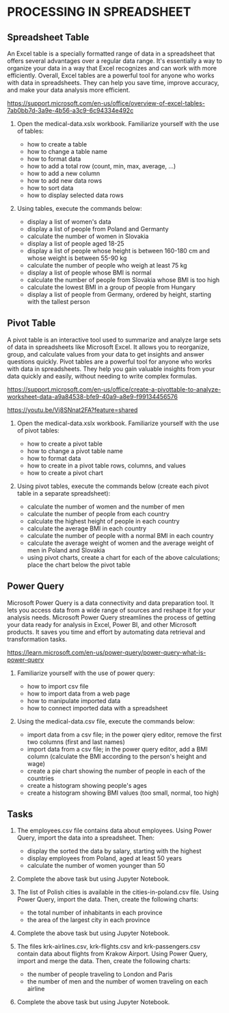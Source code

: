 # PROCESSING IN SPREADSHEET



## Spreadsheet Table

An Excel table is a specially formatted range of data in a spreadsheet that offers several advantages over a regular data range. It's essentially a way to organize your data in a way that Excel recognizes and can work with more efficiently. Overall, Excel tables are a powerful tool for anyone who works with data in spreadsheets. They can help you save time, improve accuracy, and make your data analysis more efficient.

<https://support.microsoft.com/en-us/office/overview-of-excel-tables-7ab0bb7d-3a9e-4b56-a3c9-6c94334e492c>

1. Open the medical-data.xslx workbook. Familiarize yourself with the use of tables:
    * how to create a table
    * how to change a table name
    * how to format data
    * how to add a total row (count, min, max, average, ...)
    * how to add a new column
    * how to add new data rows
    * how to sort data
    * how to display selected data rows

1. Using tables, execute the commands below:
    * display a list of women's data
    * display a list of people from Poland and Germanty
    * calculate the number of women in Slovakia
    * display a list of people aged 18-25
    * display a list of people whose height is between 160-180 cm and whose weight is between 55-90 kg
    * calculate the number of people who weigh at least 75 kg
    * display a list of people whose BMI is normal
    * calculate the number of people from Slovakia whose BMI is too high
    * calculate the lowest BMI in a group of people from Hungary
    * display a list of people from Germany, ordered by height, starting with the tallest person



## Pivot Table

A pivot table is an interactive tool used to summarize and analyze large sets of data in spreadsheets like Microsoft Excel. It allows you to reorganize, group, and calculate values from your data to get insights and answer questions quickly. Pivot tables are a powerful tool for anyone who works with data in spreadsheets. They help you gain valuable insights from your data quickly and easily, without needing to write complex formulas.

<https://support.microsoft.com/en-us/office/create-a-pivottable-to-analyze-worksheet-data-a9a84538-bfe9-40a9-a8e9-f99134456576>

<https://youtu.be/Vj8SNnat2FA?feature=shared>

1. Open the medical-data.xslx workbook. Familiarize yourself with the use of pivot tables:
    * how to create a pivot table
    * how to change a pivot table name
    * how to format data
    * how to create in a pivot table rows, columns, and values
    * how to create a pivot chart


1. Using pivot tables, execute the commands below (create each pivot table in a separate spreadsheet):
    * calculate the number of women and the number of men
    * calculate the number of people from each country
    * calculate the highest height of people in each country
    * calculate the average BMI in each country
    * calculate the number of people with a normal BMI in each country
    * calculate the average weight of women and the average weight of men in Poland and Slovakia
    * using pivot charts, create a chart for each of the above calculations; place the chart below the pivot table



## Power Query

Microsoft Power Query is a data connectivity and data preparation tool. It lets you access data from a wide range of sources and reshape it for your analysis needs. Microsoft Power Query streamlines the process of getting your data ready for analysis in Excel, Power BI, and other Microsoft products. It saves you time and effort by automating data retrieval and transformation tasks.

<https://learn.microsoft.com/en-us/power-query/power-query-what-is-power-query>

1. Familiarize yourself with the use of power query:
    * how to import csv file
    * how to import data from a web page
    * how to manipulate imported data 
    * how to connect imported data with a spreadsheet 

1. Using the medical-data.csv file, execute the commands below:
    * import data from a csv file; in the power qiery editor, remove the first two columns (first and last names)
    * import data from a csv file; in the power query editor, add a BMI column (calculate the BMI according to the person's height and wage)
    * create a pie chart showing the number of people in each of the countries 
    * create a histogram showing people's ages 
    * create a histogram showing BMI values (too small, normal, too high)


## Tasks

1. The employees.csv file contains data about employees. Using Power Query, import the data into a spreadsheet. Then:
    * display the sorted the data by salary, starting with the highest
    * display employees from Poland, aged at least 50 years
    * calculate the number of women younger than 50

1. Complete the above task but using Jupyter Notebook.

1. The list of Polish cities is available in the cities-in-poland.csv file. Using Power Query, import the data. Then, create the following charts:
    * the total number of inhabitants in each province
    * the area of the largest city in each province

1. Complete the above task but using Jupyter Notebook.

1. The files krk-airlines.csv, krk-flights.csv and krk-passengers.csv contain data about flights from Krakow Airport. Using Power Query, import and merge the data. Then, create the following charts:
    * the number of people traveling to London and Paris 
    * the number of men and the number of women traveling on each airline

1. Complete the above task but using Jupyter Notebook.
